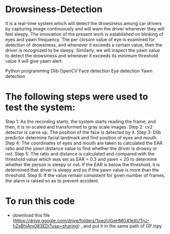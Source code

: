# Drowsiness-Detection
It is a real-time system which will detect the drowsiness among car drivers by capturing image continuously and will warn the driver whenever they will feel sleepy. The innovation of the present work is established on blinking of eyes and yawn frequency. The per closure value of eye is examined for detection of drowsiness, and whenever it exceeds a certain value, then the driver is recognized to be sleepy. Similarly, we will inspect the yawn value to detect the drowsiness and whenever it exceeds its minimum threshold value it will give yawn alert.

Python programming
Dlib
OpenCV
Face detection
Eye detection
Yawn detection

# The following steps were used to test the system:
Step 1: As the recording starts, the system starts reading the frame, and then, it is
re-scaled and transformed to gray scale images.
Step 2: cv2 detector is carve up. The position of the face is detected by it.
Step 3: Dlib predictor determine facial landmark and find position of eyes and
mouth.
Step 4: The coordinates of eyes and mouth are taken to calculated the EAR ratio
and the yawn distance value to find whether the driver is drowsy or not.
Step 5: The ratio and distance is calculated and compared with the threshold value
which was set as EAR = 0.3 and yawn = 20 to determine whether the person is
sleepy or not. If the EAR is below the threshold, it is determined that driver is
sleepy and so if the yawn value is more than the threshold.
Step 6: If the value remain consistent for given number of frames, the alarm is
raised so as to prevent accident.

# To run this code 
- download this file (https://drive.google.com/drive/folders/1xwzUGqHMG41eXUTnJ-hZsBhiAm083EDi?usp=sharing) , and put it in the same path of GP.inpy
